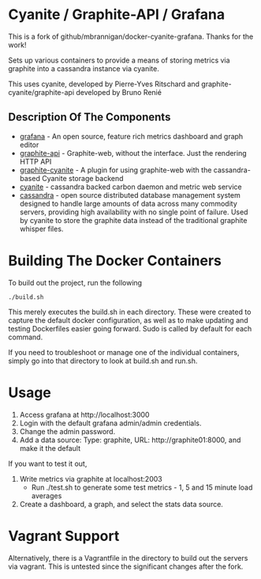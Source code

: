 Cyanite / Graphite-API / Grafana
================================

This is a fork of github/mbrannigan/docker-cyanite-grafana. Thanks for the work!


Sets up various containers to provide a means of storing metrics via graphite into a cassandra instance via cyanite.

This uses cyanite, developed by Pierre-Yves Ritschard and graphite-cyanite/graphite-api developed by Bruno Renié

Description Of The Components
-----------------------------
- [grafana] - An open source, feature rich metrics dashboard and graph editor 
- [graphite-api] - Graphite-web, without the interface. Just the rendering HTTP API
- [graphite-cyanite] - A plugin for using graphite-web with the cassandra-based Cyanite storage backend
- [cyanite] - cassandra backed carbon daemon and metric web service
- [cassandra] - open source distributed database management system designed to handle large amounts of data across many commodity servers, providing high availability with no single point of failure. Used by cyanite to store the graphite data instead of the traditional graphite whisper files.


Building The Docker Containers
==============================
To build out the project, run the following

    ./build.sh

This merely executes the build.sh in each directory. These were created to capture the default docker configuration, as well as to make updating and testing Dockerfiles easier going forward. Sudo is called by default for each command. 

If you need to troubleshoot or manage one of the individual containers, simply go into that directory to look at build.sh and run.sh.
   


Usage
=====

1.  Access grafana at http://localhost:3000
2.  Login with the default grafana admin/admin credentials.
3.  Change the admin password.
4.  Add a data source: Type: graphite, URL: http://graphite01:8000, and make it the default

If you want to test it out,

1.  Write metrics via graphite at localhost:2003
    - Run ./test.sh to generate some test metrics - 1, 5 and 15 minute load averages
2.  Create a dashboard, a graph, and select the stats data source.
    
Vagrant Support
===============
Alternatively, there is a Vagrantfile in the directory to build out the servers via vagrant. This is untested since the significant changes after the fork.

[cyanite]: https://github.com/pyr/cyanite
[graphite-cyanite]: https://github.com/brutasse/graphite-cyanite
[graphite-api]: https://github.com/brutasse/graphite-api
[grafana]: http://grafana.org/
[cassandra]: http://cassandra.apache.org/

